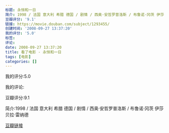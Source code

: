 ```yaml
---
标题: 永恒和一日
简介: 1998 / 法国 意大利 希腊 德国 / 剧情 / 西奥·安哲罗普洛斯 / 布鲁诺·冈茨 伊莎贝拉·雷纳德
豆瓣评分: '9.1'
链接: https://movie.douban.com/subject/1293455/
创建时间: '2008-09-27 13:37:20'
我的评分: '5.0'
标签:
评论:
date: 2008-09-27 13:37:20
title: 看了电影 - 永恒和一日
tags: [电影]
categories: []
---
```


我的评分:5.0

我的评论:

豆瓣评分:9.1

简介:1998 / 法国 意大利 希腊 德国 / 剧情 / 西奥·安哲罗普洛斯 / 布鲁诺·冈茨 伊莎贝拉·雷纳德

[豆瓣链接](https://movie.douban.com/subject/1293455/)


